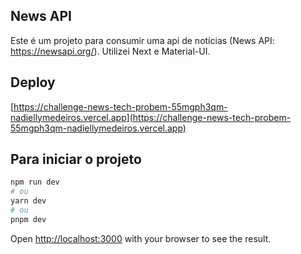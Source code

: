 ## News API

Este é um projeto para consumir uma api de notícias (News API: https://newsapi.org/). Utilizei Next e Material-UI.

## Deploy

[https://challenge-news-tech-probem-55mgph3qm-nadiellymedeiros.vercel.app](https://challenge-news-tech-probem-55mgph3qm-nadiellymedeiros.vercel.app)

## Para iniciar o projeto

```bash
npm run dev
# ou
yarn dev
# ou
pnpm dev
```

Open [http://localhost:3000](http://localhost:3000) with your browser to see the result.
